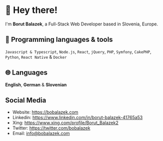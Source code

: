 # 👋 Hey there!

I'm **Borut Balazek**, a Full-Stack Web Developer based in Slovenia, Europe.

## 🔨 Programming languages & tools

`Javascript & Typescript`, `Node.js`, `React`, `jQuery`, `PHP`, `Symfony`, `CakePHP`, `Python`, `React Native` & `Docker`

## 🌐 Languages

**English**, **German** & **Slovenian**

## Social Media

* Website: https://bobalazek.com
* Linkedin: https://www.linkedin.com/in/borut-balazek-41765a53
* Xing: https://www.xing.com/profile/Borut_Balazek2
* Twitter: https://twitter.com/bobalazek
* Email: info@bobalazek.com
